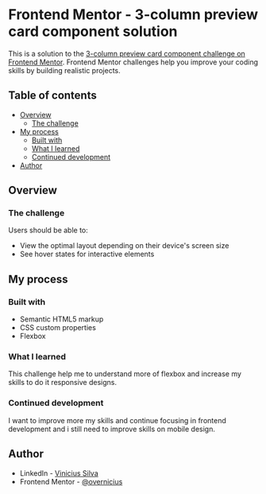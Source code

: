 # Frontend Mentor - 3-column preview card component solution

This is a solution to the [3-column preview card component challenge on Frontend Mentor](https://www.frontendmentor.io/challenges/3column-preview-card-component-pH92eAR2-). Frontend Mentor challenges help you improve your coding skills by building realistic projects. 

## Table of contents

- [Overview](#overview)
  - [The challenge](#the-challenge)
- [My process](#my-process)
  - [Built with](#built-with)
  - [What I learned](#what-i-learned)
  - [Continued development](#continued-development)
- [Author](#author)


## Overview

### The challenge

Users should be able to:

- View the optimal layout depending on their device's screen size
- See hover states for interactive elements

## My process

### Built with

- Semantic HTML5 markup
- CSS custom properties
- Flexbox

### What I learned

This challenge help me to understand more of flexbox and increase my skills to do it responsive designs.




### Continued development

I want to improve more my skills and continue focusing in frontend development and i still need to improve skills on mobile design.


## Author

- LinkedIn - [Vinicius Silva](https://www.linkedin.com/in/overnicius/)
- Frontend Mentor - [@overnicius](https://www.frontendmentor.io/profile/overnicius)


